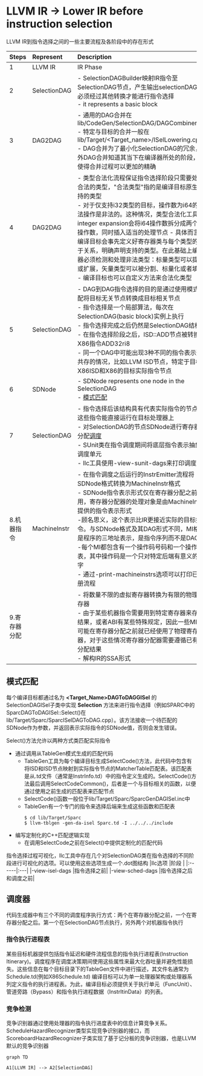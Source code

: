 # LLVM IR -> Lower IR before instruction selection

LLVM IR到指令选择之间的一些主要流程及各阶段中的存在形式

|Steps |Represent |Description |
|:-----|:---------|:-----------|
|1     |LLVM IR   |IR Phase    |
|2     |SelectionDAG |- SelectionDAGBuilder映射IR指令至SelectionDAG节点，产生输出selectionDAG之后必须经过其他转换才能进行指令选择 <br> - it represents a basic block  |
|3     |DAG2DAG|- 通用的DAG合并在lib/CodeGen/SelectionDAG/DAGCombiner.cpp <br> - 特定与目标的合并一般在lib/Target/<Target_name>/<Target>ISelLowering.cpp <br> - DAG合并为了最小化SelectionDAG的冗余，此外DAG合并知道其当下在编译器所处的阶段，这使得合并过程可以更加的精确|
|4     |DAG2DAG |- 类型合法化流程保证指令选择阶段只需要处理合法的类型，"合法类型"指的是编译目标原生支持的类型 <br> - 对于仅支持i32类型的目标，操作数为i64的加法操作是非法的。这种情况，类型合法化工具integer expansion会将i64操作数拆分成两个i32操作数，同时插入适当的处理节点 - 具体而言，编译目标会事先定义好寄存器类与每个类型的对于关系，明确声明支持的类型。在此基础上编译器必须检测和处理非法类型：标量类型可以提升或扩展，矢量类型可以被分割、标量化或者填充 - 编译目标也可以自定义方法来合法化类型|
|5     |SelectionDAG |- DAG到DAG指令选择的目的是通过使用模式匹配将目标无关节点转换成目标相关节点 <br> - 指令选择是一个局部算法，每次在SelectionDAG(basic block)实例上执行 <br> - 指令选择完成之后仍然是SelectionDAG结构 <br> - 在指令选择阶段之后，ISD::ADD节点被转换为X86指令ADD32ri8 <br> - 同一个DAG中可能出现3种不同的指令表示形式共存的情况，比如LLVM ISD节点，特定于目标的X86ISD和X86的目标实际指令节点 |
|6     |SDNode |- SDNode represents one node in the SelectionDAG <br> - [模式匹配](#模式匹配) |
|7     |SelectionDAG |- 指令选择后该结构具有代表实际指令的节点，这些指令能直接运行在目标处理器上 <br> - 对SelectionDAG的节点SDNode进行寄存器预分配[调度](#调度器) <br> - SUnit类在指令调度期间将底层指令表示抽象为调度单元 <br> - llc工具使用-view-sunit-dags来打印调度单元 |
|8.机器指令|MachineInstr |- 在指令调度之后运行的InstrEmitter流程将SDNode格式转换为MachineInstr格式 <br> - SDNode指令表示形式仅在寄存器分配之前可用，寄存器分配器的处理对象是由MachineInst类提供的指令表示形式 <br> -顾名思义，这个表示比IR更接近实际的目标指令。与SDNode格式及其DAG形式不同，MI格式是程序的三地址表示，是指令序列而不是DAG图 <br> -每个MI都包含有一个操作码号码和一个操作数列表，其中操作码是一个只对特定后端有意义的数字 <br> - 通过-print-machineinstrs选项可以打印已注册流程 |
|9.寄存器分配|  |- 将数量不限的虚拟寄存器转换为有限的物理寄存器 <br> - 由于某些机器指令需要用到特定寄存器来存储结果，或者ABI有某些特殊规定，因此一些MI代码可能在寄存器分配之前就已经使用了物理寄存器，对于这些情况寄存器分配器需要遵循已有的分配结果 <br> - 解构IR的SSA形式 |

## 模式匹配
  每个编译目标都通过名为 **<Target_Name>DAGToDAGGISel** 的SelectionDAGISel子类中实现 **Selection** 方法来进行指令选择（例如SPARC中的SparcDAGToDAGISel::Select()在lib/Target/Sparc/SparcISelDAGToDAG.cpp）。该方法接收一个待匹配的SDNode作为参数，并返回表示实际指令的SDNode值，否则会发生错误。  
  
  Select()方法允许以两种方式类匹配实际指令
  - 通过调用从TableGen模式生成的匹配代码
    - TableGen工具为每个编译目标生成SelectCode()方法，此代码中包含有将ISD和<Target>ISD节点映射到实际指令节点的MatcherTable匹配表。该匹配表是从.td文件（通常是<Target>InstrInfo.td）中的指令定义生成的。SelectCode()方法最后调用SelectCodeCommon()，后者是一个与目标相关的函数，以便通过使用之前生成的匹配表来匹配节点
    - SelectCode()函数一般位于lib/Target/Sparc/SparcGenDAGISel.inc中
    - TableGen有一个专门的指令来选择后端来生成这些函数和匹配表
      ```
      $ cd lib/Target/Sparc
      $ llvm-tblgen -gen-da-isel Sparc.td -I ../../../include
      ```
  - 编写定制化的C++匹配逻辑实现
    - 在调用SelectCode之前在Select()中提供定制化的匹配代码
  
  指令选择过程可视化，llc工具中存在几个对SelectionDAG类在指令选择的不同阶段进行可视化的选项。可以使用这些选项生成一个.dot图结构
  |llc选项 |阶段 |
  |:------|:---|
  |-view-isel-dags |指令选择之前|
  |-view-sched-dags |指令选择之后和调度之前|
  
## 调度器  
  代码生成器中有三个不同的调度程序执行方式：两个在寄存器分配之前，一个在寄存器分配之后。第一个在SelectionDAG节点执行，另外两个对机器指令执行

### 指令执行进程表
  某些目标机器提供包括指令延迟和硬件流程信息的指令执行进程表(Instruction Itinerary)。调度程序在调度决策期间使用这些属性来最大化吞吐量并避免性能损失。这些信息在每个目标目录下的TableGen文件中进行描述，其文件名通常为<Target>Schedule.td(例如X86Schedule.td)
  编译目标可以为单一处理器架构或处理器系列定义指令的执行进程表。为此，编译目标必须提供关于执行单元（FuncUnit）、管道旁路（Bypass）和指令执行进程数据（InstrItinData）的列表。

### 竞争检测
  竞争识别器通过使用处理器的指令执行进度表中的信息计算竞争关系。ScheduleHazardRecognizer类型实现竞争识别器的接口，而ScoreboardHazardRecognizer子类实现了基于记分板的竞争识别器，也是LLVM默认的竞争识别器
  
```mermaid
graph TD

A1[LLVM IR] --> A2[SelectionDAG]

```
